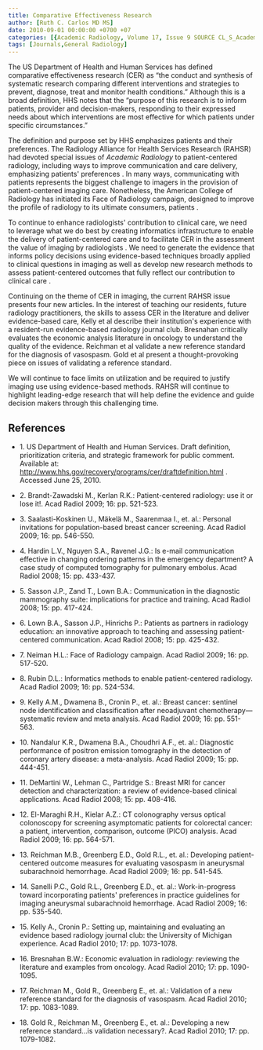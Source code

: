 ```yaml
---
title: Comparative Effectiveness Research
author: [Ruth C. Carlos MD MS]
date: 2010-09-01 00:00:00 +0700 +07
categories: [{Academic Radiology, Volume 17, Issue 9 SOURCE CL_S_AcademicRadiologyVolume17Issue9 1}]
tags: [Journals,General Radiology]
---
```

The US Department of Health and Human Services has defined comparative effectiveness research (CER) as “the conduct and synthesis of systematic research comparing different interventions and strategies to prevent, diagnose, treat and monitor health conditions.” Although this is a broad definition, HHS notes that the “purpose of this research is to inform patients, provider and decision-makers, responding to their expressed needs about which interventions are most effective for which patients under specific circumstances.”

The definition and purpose set by HHS emphasizes patients and their preferences. The Radiology Alliance for Health Services Research (RAHSR) had devoted special issues of _Academic Radiology_ to patient-centered radiology, including ways to improve communication and care delivery, emphasizing patients' preferences . In many ways, communicating with patients represents the biggest challenge to imagers in the provision of patient-centered imaging care. Nonetheless, the American College of Radiology has initiated its Face of Radiology campaign, designed to improve the profile of radiology to its ultimate consumers, patients .

To continue to enhance radiologists' contribution to clinical care, we need to leverage what we do best by creating informatics infrastructure to enable the delivery of patient-centered care and to facilitate CER in the assessment the value of imaging by radiologists . We need to generate the evidence that informs policy decisions using evidence-based techniques broadly applied to clinical questions in imaging as well as develop new research methods to assess patient-centered outcomes that fully reflect our contribution to clinical care .

Continuing on the theme of CER in imaging, the current RAHSR issue presents four new articles. In the interest of teaching our residents, future radiology practitioners, the skills to assess CER in the literature and deliver evidence-based care, Kelly et al describe their institution's experience with a resident-run evidence-based radiology journal club. Bresnahan critically evaluates the economic analysis literature in oncology to understand the quality of the evidence. Reichman et al validate a new reference standard for the diagnosis of vasospasm. Gold et al present a thought-provoking piece on issues of validating a reference standard.

We will continue to face limits on utilization and be required to justify imaging use using evidence-based methods. RAHSR will continue to highlight leading-edge research that will help define the evidence and guide decision makers through this challenging time.

## References

- 1\.  US Department of Health and Human Services. Draft definition, prioritization criteria, and strategic framework for public comment. Available at:  http://www.hhs.gov/recovery/programs/cer/draftdefinition.html  . Accessed June 25, 2010.


- 2\. Brandt-Zawadski M., Kerlan R.K.: Patient-centered radiology: use it or lose it!. Acad Radiol 2009; 16: pp. 521-523.


- 3\. Saalasti-Koskinen U., Mäkelä M., Saarenmaa I., et. al.: Personal invitations for population-based breast cancer screening. Acad Radiol 2009; 16: pp. 546-550.


- 4\. Hardin L.V., Nguyen S.A., Ravenel J.G.: Is e-mail communication effective in changing ordering patterns in the emergency department? A case study of computed tomography for pulmonary embolus. Acad Radiol 2008; 15: pp. 433-437.


- 5\. Sasson J.P., Zand T., Lown B.A.: Communication in the diagnostic mammography suite: implications for practice and training. Acad Radiol 2008; 15: pp. 417-424.


- 6\. Lown B.A., Sasson J.P., Hinrichs P.: Patients as partners in radiology education: an innovative approach to teaching and assessing patient-centered communication. Acad Radiol 2008; 15: pp. 425-432.


- 7\. Neiman H.L.: Face of Radiology campaign. Acad Radiol 2009; 16: pp. 517-520.


- 8\. Rubin D.L.: Informatics methods to enable patient-centered radiology. Acad Radiol 2009; 16: pp. 524-534.


- 9\. Kelly A.M., Dwamena B., Cronin P., et. al.: Breast cancer: sentinel node identification and classification after neoadjuvant chemotherapy—systematic review and meta analysis. Acad Radiol 2009; 16: pp. 551-563.


- 10\. Nandalur K.R., Dwamena B.A., Choudhri A.F., et. al.: Diagnostic performance of positron emission tomography in the detection of coronary artery disease: a meta-analysis. Acad Radiol 2009; 15: pp. 444-451.


- 11\. DeMartini W., Lehman C., Partridge S.: Breast MRI for cancer detection and characterization: a review of evidence-based clinical applications. Acad Radiol 2008; 15: pp. 408-416.


- 12\. El-Maraghi R.H., Kielar A.Z.: CT colonography versus optical colonoscopy for screening asymptomatic patients for colorectal cancer: a patient, intervention, comparison, outcome (PICO) analysis. Acad Radiol 2009; 16: pp. 564-571.


- 13\. Reichman M.B., Greenberg E.D., Gold R.L., et. al.: Developing patient-centered outcome measures for evaluating vasospasm in aneurysmal subarachnoid hemorrhage. Acad Radiol 2009; 16: pp. 541-545.


- 14\. Sanelli P.C., Gold R.L., Greenberg E.D., et. al.: Work-in-progress toward incorporating patients' preferences in practice guidelines for imaging aneurysmal subarachnoid hemorrhage. Acad Radiol 2009; 16: pp. 535-540.


- 15\. Kelly A., Cronin P.: Setting up, maintaining and evaluating an evidence based radiology journal club: the University of Michigan experience. Acad Radiol 2010; 17: pp. 1073-1078.


- 16\. Bresnahan B.W.: Economic evaluation in radiology: reviewing the literature and examples from oncology. Acad Radiol 2010; 17: pp. 1090-1095.


- 17\. Reichman M., Gold R., Greenberg E., et. al.: Validation of a new reference standard for the diagnosis of vasospasm. Acad Radiol 2010; 17: pp. 1083-1089.


- 18\. Gold R., Reichman M., Greenberg E., et. al.: Developing a new reference standard…is validation necessary?. Acad Radiol 2010; 17: pp. 1079-1082.
